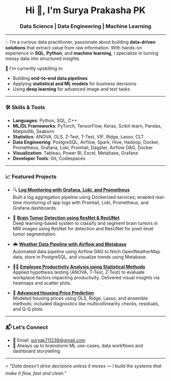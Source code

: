 <h1 align="center">Hi 👋, I'm Surya Prakasha PK</h1>
<h3 align="center">Data Science | Data Engineering | Machine Learning</h3>

---

💡 I’m a curious data practitioner, passionate about building **data-driven solutions** that extract value from raw information. With hands-on experience in **SQL**, **Python**, and **machine learning**, I specialize in turning messy data into structured insights.

🚀 I'm currently upskilling in:
- Building **end-to-end data pipelines**
- Applying **statistical and ML models** for business decisions
- Using **deep learning** for advanced image and text tasks

---

### 🛠️ Skills & Tools

- **Languages**: Python, SQL, C++
- **ML/DL Frameworks**: PyTorch, TensorFlow, Keras, Scikit-learn, Pandas, Matplotlib, Seaborn
- **Statistics**: ANOVA, OLS, Z-Test, T-Test, VIF, Ridge, Lasso, CLT
- **Data Engineering**: PostgreSQL, Airflow, Spark, Hive, Hadoop, Docker, Prometheus, Grafana, Loki, Promtail, Dagster, Airflow DAG, Docker  
- **Visualization**: Tableau, Power BI, Excel, Metabase, Grafana
- **Developer Tools**: Git, Codespaces

---

### 📈 Featured Projects

- 🔍 [**Log Monitoring with Grafana, Loki, and Prometheus**](https://github.com/SURYA-PRAKASHA-PK/Log-monitoring-with-Grafana-Loki-and-Prometheus)  
  Built a log aggregation pipeline using Dockerized services; enabled real-time monitoring of app logs with Promtail, Loki, Prometheus, and Grafana dashboards.

- 🧠 [**Brain Tumor Detection using ResNet & ResUNet**](https://github.com/SURYA-PRAKASHA-PK/Brain-tumor-detection-using-ResUNet)  
  Deep learning-based system to classify and segment brain tumors in MRI images using ResNet for detection and ResUNet for pixel-level tumor segmentation.

- 🌦️ [**Weather Data Pipeline with Airflow and Metabase**](https://github.com/SURYA-PRAKASHA-PK/Weather-Data-pipeline-with-Airflow-DAG-postgres-and-Metabase)  
  Automated data pipeline using Airflow DAG to fetch OpenWeatherMap data, store in PostgreSQL, and visualize trends using Metabase.

- 👨‍💼 [**Employee Productivity Analysis using Statistical Methods**](https://github.com/SURYA-PRAKASHA-PK/Employee-Productivity-Analysis-Project)  
  Applied hypothesis testing (ANOVA, T-Test, Z-Test) to evaluate workplace factors impacting productivity. Delivered visual insights via heatmaps and scatter plots.

- 🏡 [**Advanced Housing Price Prediction**](https://github.com/SURYA-PRAKASHA-PK/Advanced-Housing-Price-Prediction-with-Statistical-Analysis)  
  Modeled housing prices using OLS, Ridge, Lasso, and ensemble methods; included diagnostics like multicollinearity checks, residuals, and Q-Q plots.

---

### 📬 Let’s Connect

- 📧 Email: suryak711236@gmail.com
- 🧠 Always up to brainstorm ML use-cases, data workflows and dashboard storytelling

---

⭐ *"Data doesn’t drive decisions unless it moves — I build the systems that make it flow, fast and clean."*

